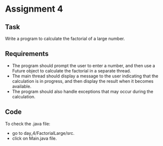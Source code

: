 # Assignment 4

## Task
Write a program to calculate the factorial of a large number.

## Requirements
- The program should prompt the user to enter a number, and then use a Future object to calculate the factorial in a separate thread.
- The main thread should display a message to the user indicating that the calculation is in progress, and then display the result when it becomes available.
- The program should also handle exceptions that may occur during the calculation.

## Code
To check the .java file:
* go to day_4/FactorialLarge/src.
* click on Main.java file.
